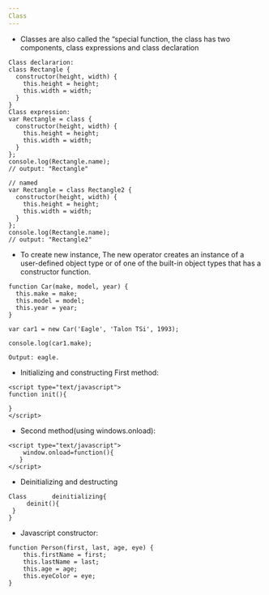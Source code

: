 ```yaml
---
Class
---
```

* Classes are also called the “special function, the class has two components, class expressions and class declaration

```
Class declararion:
class Rectangle {
  constructor(height, width) {
    this.height = height;
    this.width = width;
  }
}
Class expression:
var Rectangle = class {
  constructor(height, width) {
    this.height = height;
    this.width = width;
  }
};
console.log(Rectangle.name);
// output: "Rectangle"

// named
var Rectangle = class Rectangle2 {
  constructor(height, width) {
    this.height = height;
    this.width = width;
  }
};
console.log(Rectangle.name);
// output: "Rectangle2"
```
* To create new instance, The new operator creates an instance of a user-defined object type or of one of the built-in object types that has a constructor function.

```
function Car(make, model, year) {
  this.make = make;
  this.model = model;
  this.year = year;
}

var car1 = new Car('Eagle', 'Talon TSi', 1993);

console.log(car1.make);

Output: eagle.
```
* Initializing and constructing
First method:

```
<script type="text/javascript">
function init(){

}
</script>
```
* Second method(using windows.onload):

```
<script type="text/javascript">
    window.onload=function(){ 
   }
</script>
```
* Deinitializing and destructing

```
Class		deinitializing{
     deinit(){   
 }
}
```



* Javascript constructor:

```
function Person(first, last, age, eye) {
    this.firstName = first;
    this.lastName = last;
    this.age = age;
    this.eyeColor = eye;
}
```

